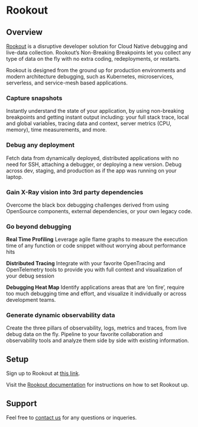# Rookout

## Overview

[Rookout](https://rookout.com) is a disruptive developer solution for Cloud Native debugging and live-data collection. Rookout’s Non-Breaking Breakpoints let you collect any type of data on the fly with no extra coding, redeployments, or restarts.

Rookout is designed from the ground up for production environments and modern architecture debugging, such as Kubernetes, microservices, serverless, and service-mesh based applications.

### Capture snapshots

Instantly understand the state of your application, by using non-breaking breakpoints and getting instant output including: your full stack trace, local and global variables, tracing data and context, server metrics (CPU, memory), time measurements, and more.

### Debug any deployment

Fetch data from dynamically deployed, distributed applications with no need for SSH, attaching a debugger, or deploying a new version. Debug across dev, staging, and production as if the app was running on your laptop.

### Gain X-Ray vision into 3rd party dependencies

Overcome the black box debugging challenges derived from using OpenSource components, external dependencies, or your own legacy code.

### Go beyond debugging

**Real Time Profiling**
Leverage agile flame graphs to measure the execution time of any function or code snippet without worrying about performance hits

**Distributed Tracing**
Integrate with your favorite OpenTracing and OpenTelemetry tools to provide you with full context and visualization of your debug session

**Debugging Heat Map**
Identify applications areas that are ‘on fire’, require too much debugging time and effort, and visualize it individually or across development teams.

### Generate dynamic observability data

Create the three pillars of observability, logs, metrics and traces, from live debug data on the fly. Pipeline to your favorite collaboration and observability tools and analyze them side by side with existing information.

## Setup

Sign up to Rookout at [this link](https://app.rookout.com).

Visit the [Rookout documentation](https://docs.rookout.com/) for instructions on how to set Rookout up.

## Support
Feel free to [contact us](https://www.rookout.com/company/contact) for any questions or inqueries.